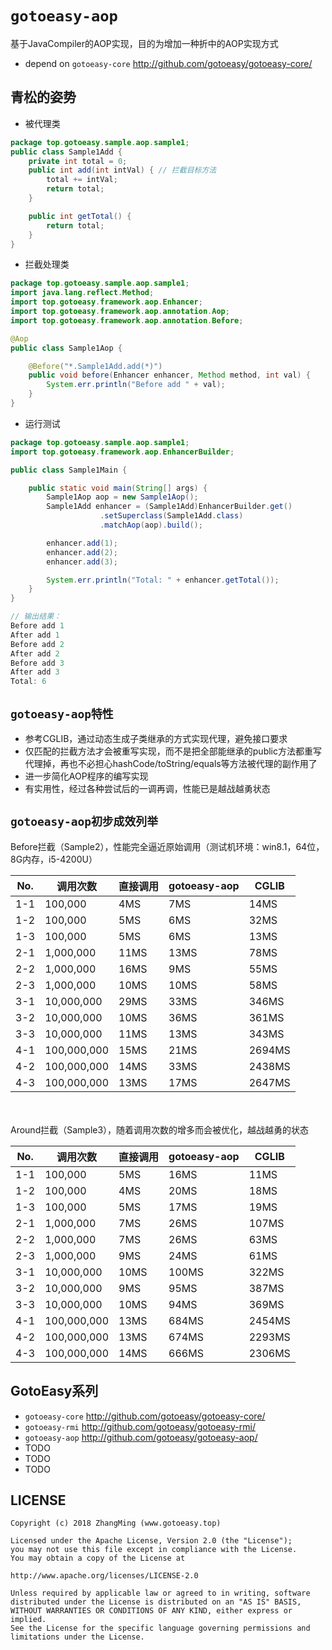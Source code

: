 # `gotoeasy-aop`
基于JavaCompiler的AOP实现，目的为增加一种折中的AOP实现方式

- depend on `gotoeasy-core` http://github.com/gotoeasy/gotoeasy-core/

## 青松的姿势
- 被代理类
```java
package top.gotoeasy.sample.aop.sample1;
public class Sample1Add {
	private int total = 0;
	public int add(int intVal) { // 拦截目标方法
		total += intVal;
		return total;
	}

	public int getTotal() {
		return total;
	}
}
```
- 拦截处理类
```java
package top.gotoeasy.sample.aop.sample1;
import java.lang.reflect.Method;
import top.gotoeasy.framework.aop.Enhancer;
import top.gotoeasy.framework.aop.annotation.Aop;
import top.gotoeasy.framework.aop.annotation.Before;

@Aop
public class Sample1Aop {

	@Before("*.Sample1Add.add(*)")
	public void before(Enhancer enhancer, Method method, int val) {
		System.err.println("Before add " + val);
	}
}
```
- 运行测试
```java
package top.gotoeasy.sample.aop.sample1;
import top.gotoeasy.framework.aop.EnhancerBuilder;

public class Sample1Main {

	public static void main(String[] args) {
		Sample1Aop aop = new Sample1Aop();
		Sample1Add enhancer = (Sample1Add)EnhancerBuilder.get()
					.setSuperclass(Sample1Add.class)
					.matchAop(aop).build();

		enhancer.add(1);
		enhancer.add(2);
		enhancer.add(3);

		System.err.println("Total: " + enhancer.getTotal());
	}
}

// 输出结果：
Before add 1
After add 1
Before add 2
After add 2
Before add 3
After add 3
Total: 6
```

## `gotoeasy-aop特性`
- 参考CGLIB，通过动态生成子类继承的方式实现代理，避免接口要求
- 仅匹配的拦截方法才会被重写实现，而不是把全部能继承的public方法都重写代理掉，再也不必担心hashCode/toString/equals等方法被代理的副作用了
- 进一步简化AOP程序的编写实现
- 有实用性，经过各种尝试后的一调再调，性能已是越战越勇状态

## `gotoeasy-aop初步成效列举`
 Before拦截（Sample2），性能完全逼近原始调用（测试机环境：win8.1，64位，8G内存，i5-4200U）

|No.|调用次数|直接调用|gotoeasy-aop|CGLIB|
|----------|----------|----------|----------|----------|
|1-1|100,000|4MS|7MS|14MS|
|1-2|100,000|5MS|6MS|32MS|
|1-3|100,000|5MS|6MS|13MS|
|2-1|1,000,000|11MS|13MS|78MS|
|2-2|1,000,000|16MS|9MS|55MS|
|2-3|1,000,000|10MS|10MS|58MS|
|3-1|10,000,000|29MS|33MS|346MS|
|3-2|10,000,000|10MS|36MS|361MS|
|3-3|10,000,000|11MS|13MS|343MS|
|4-1|100,000,000|15MS|21MS|2694MS|
|4-2|100,000,000|14MS|33MS|2438MS|
|4-3|100,000,000|13MS|17MS|2647MS|

　

 Around拦截（Sample3），随着调用次数的增多而会被优化，越战越勇的状态

|No.|调用次数|直接调用|gotoeasy-aop|CGLIB|
|----------|----------|----------|----------|----------|
|1-1|100,000|5MS|16MS|11MS|
|1-2|100,000|4MS|20MS|18MS|
|1-3|100,000|5MS|17MS|19MS|
|2-1|1,000,000|7MS|26MS|107MS|
|2-2|1,000,000|7MS|26MS|63MS|
|2-3|1,000,000|9MS|24MS|61MS|
|3-1|10,000,000|10MS|100MS|322MS|
|3-2|10,000,000|9MS|95MS|387MS|
|3-3|10,000,000|10MS|94MS|369MS|
|4-1|100,000,000|13MS|684MS|2454MS|
|4-2|100,000,000|13MS|674MS|2293MS|
|4-3|100,000,000|14MS|666MS|2306MS|

## GotoEasy系列
- `gotoeasy-core` http://github.com/gotoeasy/gotoeasy-core/
- `gotoeasy-rmi` http://github.com/gotoeasy/gotoeasy-rmi/
- `gotoeasy-aop` http://github.com/gotoeasy/gotoeasy-aop/
- TODO
- TODO
- TODO

## LICENSE

    Copyright (c) 2018 ZhangMing (www.gotoeasy.top)

    Licensed under the Apache License, Version 2.0 (the "License");
    you may not use this file except in compliance with the License.
    You may obtain a copy of the License at

    http://www.apache.org/licenses/LICENSE-2.0

    Unless required by applicable law or agreed to in writing, software
    distributed under the License is distributed on an "AS IS" BASIS,
    WITHOUT WARRANTIES OR CONDITIONS OF ANY KIND, either express or implied.
    See the License for the specific language governing permissions and
    limitations under the License.
